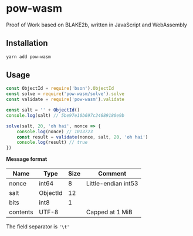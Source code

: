 pow-wasm
===

Proof of Work based on BLAKE2b, written in JavaScript and WebAssembly

Installation
---

```sh
yarn add pow-wasm
```

Usage
---

```js
const ObjectId = require('bson').ObjectId
const solve = require('pow-wasm/solve').solve
const validate = require('pow-wasm').validate

const salt = '' + ObjectId()
console.log(salt) // 5be97e10b697c24689180e9b

solve(salt, 20, 'oh hai', nonce => {
    console.log(nonce) // 1013723
    const result = validate(nonce, salt, 20, 'oh hai')
    console.log(result) // true
})
```

**Message format**

| Name | Type | Size | Comment
| --- | --- | --- | ---
| nonce | int64 | 8 | Little-endian int53
| salt | ObjectId | 12 |
| bits | int8 | 1 |
| contents | UTF-8 || Capped at 1 MiB

The field separator is `'\t'`
